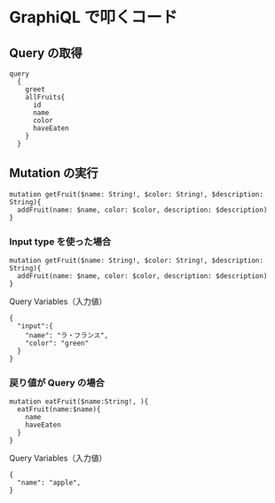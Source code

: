 # GraphiQL で叩くコード

## Query の取得

```:gql
query
  {
    greet
    allFruits{
      id
      name
      color
      haveEaten
    }
  }
```

## Mutation の実行

```:gql
mutation getFruit($name: String!, $color: String!, $description: String){
  addFruit(name: $name, color: $color, description: $description)
}
```

### Input type を使った場合

```:gql
mutation getFruit($name: String!, $color: String!, $description: String){
  addFruit(name: $name, color: $color, description: $description)
}
```

Query Variables（入力値）

```:json
{
  "input":{
    "name": "ラ・フランス",
    "color": "green"
  }
}
```

### 戻り値が Query の場合

```:gql
mutation eatFruit($name:String!, ){
  eatFruit(name:$name){
    name
    haveEaten
  }
}
```

Query Variables（入力値）

```:json
{
  "name": "apple",
}
```
